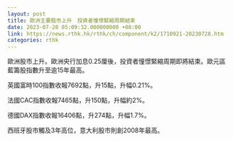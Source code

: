 ```yaml
---
layout: post
title: 歐洲主要股市上升　投資者憧憬緊縮周期結束
date: 2023-07-28 05:09:32.000000000 +08:00
link: https://news.rthk.hk/rthk/ch/component/k2/1710921-20230728.htm
categories: rthk
---
```


歐洲股市上升。歐洲央行加息0.25厘後，投資者憧憬緊縮周期即將結束。歐元區藍籌股指數升至逾15年最高。

英國富時100指數收報7692點，升15點，升幅0.21%。

法國CAC指數收報7465點，升150點，升幅約2%。

德國DAX指數收報16406點，升274點，升幅1.7%。

西班牙股市觸及3年高位，意大利股市則創2008年最高。
